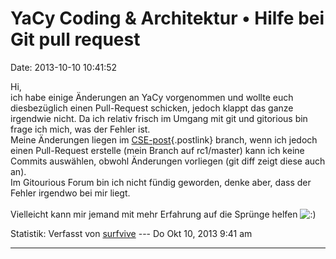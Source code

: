 YaCy Coding & Architektur • Hilfe bei Git pull request
======================================================

Date: 2013-10-10 10:41:52

Hi,\
ich habe einige Änderungen an YaCy vorgenommen und wollte euch
diesbezüglich einen Pull-Request schicken, jedoch klappt das ganze
irgendwie nicht. Da ich relativ frisch im Umgang mit git und gitorious
bin frage ich mich, was der Fehler ist.\
Meine Änderungen liegen im
[CSE-post](https://gitorious.org/yacy/jensbees-rc1/source/6d4d549b86135d473e155a9cc0b96b97305e1851:){.postlink}
branch, wenn ich jedoch einen Pull-Request erstelle (mein Branch auf
rc1/master) kann ich keine Commits auswählen, obwohl Änderungen
vorliegen (git diff zeigt diese auch an).\
Im Gitourious Forum bin ich nicht fündig geworden, denke aber, dass der
Fehler irgendwo bei mir liegt.\
\
Vielleicht kann mir jemand mit mehr Erfahrung auf die Sprünge helfen
![:)](http://forum.yacy-websuche.de/images/smilies/icon_e_smile.gif "Smile")

Statistik: Verfasst von
[surfvive](http://forum.yacy-websuche.de/memberlist.php?mode=viewprofile&u=8791)
--- Do Okt 10, 2013 9:41 am

------------------------------------------------------------------------
